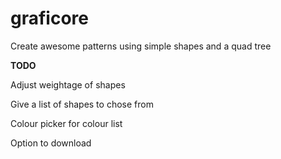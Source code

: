 # graficore

Create awesome patterns using simple shapes and a quad tree


**TODO**

Adjust weightage of shapes

Give a list of shapes to chose from

Colour picker for colour list

Option to download
